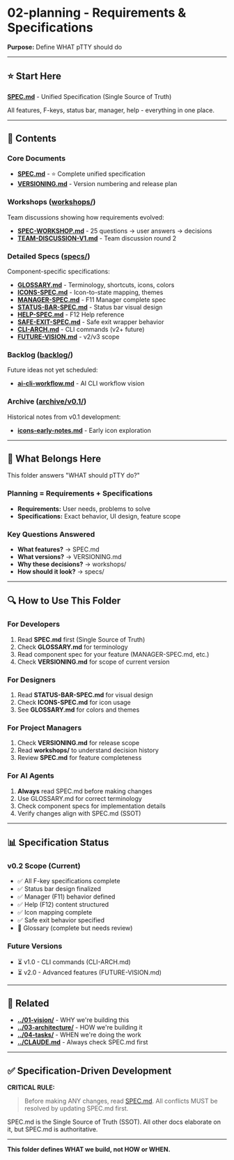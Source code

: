 # 02-planning - Requirements & Specifications

**Purpose:** Define WHAT pTTY should do

---

## ⭐ Start Here

**[SPEC.md](SPEC.md)** - Unified Specification (Single Source of Truth)

All features, F-keys, status bar, manager, help - everything in one place.

---

## 📁 Contents

### Core Documents
- **[SPEC.md](SPEC.md)** - ⭐ Complete unified specification
- **[VERSIONING.md](VERSIONING.md)** - Version numbering and release plan

### Workshops ([workshops/](workshops/))
Team discussions showing how requirements evolved:
- **[SPEC-WORKSHOP.md](workshops/SPEC-WORKSHOP.md)** - 25 questions → user answers → decisions
- **[TEAM-DISCUSSION-V1.md](workshops/TEAM-DISCUSSION-V1.md)** - Team discussion round 2

### Detailed Specs ([specs/](specs/))
Component-specific specifications:
- **[GLOSSARY.md](specs/GLOSSARY.md)** - Terminology, shortcuts, icons, colors
- **[ICONS-SPEC.md](specs/ICONS-SPEC.md)** - Icon-to-state mapping, themes
- **[MANAGER-SPEC.md](specs/MANAGER-SPEC.md)** - F11 Manager complete spec
- **[STATUS-BAR-SPEC.md](specs/STATUS-BAR-SPEC.md)** - Status bar visual design
- **[HELP-SPEC.md](specs/HELP-SPEC.md)** - F12 Help reference
- **[SAFE-EXIT-SPEC.md](specs/SAFE-EXIT-SPEC.md)** - Safe exit wrapper behavior
- **[CLI-ARCH.md](specs/CLI-ARCH.md)** - CLI commands (v2+ future)
- **[FUTURE-VISION.md](specs/FUTURE-VISION.md)** - v2/v3 scope

### Backlog ([backlog/](backlog/))
Future ideas not yet scheduled:
- **[ai-cli-workflow.md](backlog/ai-cli-workflow.md)** - AI CLI workflow vision

### Archive ([archive/v0.1/](archive/v0.1/))
Historical notes from v0.1 development:
- **[icons-early-notes.md](archive/v0.1/icons-early-notes.md)** - Early icon exploration

---

## 🎯 What Belongs Here

This folder answers "WHAT should pTTY do?"

### Planning = Requirements + Specifications
- **Requirements:** User needs, problems to solve
- **Specifications:** Exact behavior, UI design, feature scope

### Key Questions Answered
- **What features?** → SPEC.md
- **What versions?** → VERSIONING.md
- **Why these decisions?** → workshops/
- **How should it look?** → specs/

---

## 🔍 How to Use This Folder

### For Developers
1. Read **SPEC.md** first (Single Source of Truth)
2. Check **GLOSSARY.md** for terminology
3. Read component spec for your feature (MANAGER-SPEC.md, etc.)
4. Check **VERSIONING.md** for scope of current version

### For Designers
1. Read **STATUS-BAR-SPEC.md** for visual design
2. Check **ICONS-SPEC.md** for icon usage
3. See **GLOSSARY.md** for colors and themes

### For Project Managers
1. Check **VERSIONING.md** for release scope
2. Read **workshops/** to understand decision history
3. Review **SPEC.md** for feature completeness

### For AI Agents
1. **Always** read SPEC.md before making changes
2. Use GLOSSARY.md for correct terminology
3. Check component specs for implementation details
4. Verify changes align with SPEC.md (SSOT)

---

## 📊 Specification Status

### v0.2 Scope (Current)
- ✅ All F-key specifications complete
- ✅ Status bar design finalized
- ✅ Manager (F11) behavior defined
- ✅ Help (F12) content structured
- ✅ Icon mapping complete
- ✅ Safe exit behavior specified
- 🔄 Glossary (complete but needs review)

### Future Versions
- ⏳ v1.0 - CLI commands (CLI-ARCH.md)
- ⏳ v2.0 - Advanced features (FUTURE-VISION.md)

---

## 🔗 Related

- **[../01-vision/](../01-vision/)** - WHY we're building this
- **[../03-architecture/](../03-architecture/)** - HOW we're building it
- **[../04-tasks/](../04-tasks/)** - WHEN we're doing the work
- **[../CLAUDE.md](../CLAUDE.md)** - Always check SPEC.md first

---

## ✅ Specification-Driven Development

**CRITICAL RULE:**
> Before making ANY changes, read [SPEC.md](SPEC.md).
> All conflicts MUST be resolved by updating SPEC.md first.

SPEC.md is the Single Source of Truth (SSOT).
All other docs elaborate on it, but SPEC.md is authoritative.

---

**This folder defines WHAT we build, not HOW or WHEN.**
